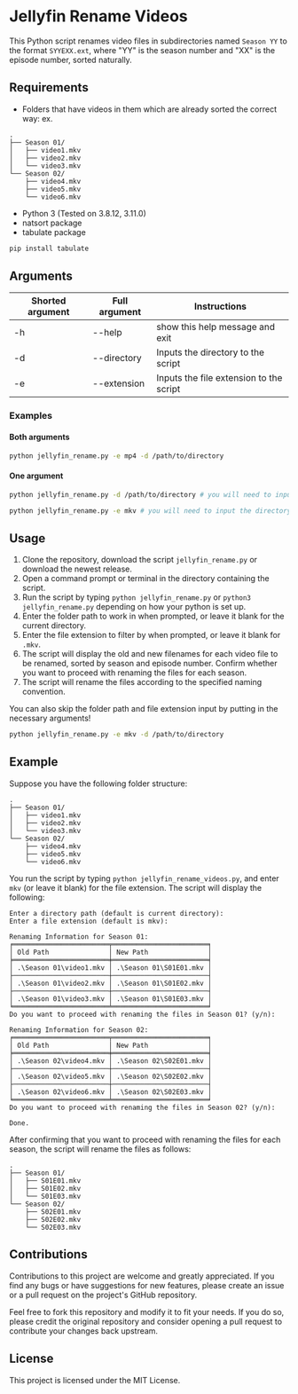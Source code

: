 # Jellyfin Rename Videos

This Python script renames video files in subdirectories named `Season YY` to the format `SYYEXX.ext`, where "YY" is the season number and "XX" is the episode number, sorted naturally.

## Requirements

- Folders that have videos in them which are already sorted the correct way: ex.
```
.
├── Season 01/
│   ├── video1.mkv
│   ├── video2.mkv
│   └── video3.mkv
└── Season 02/
    ├── video4.mkv
    ├── video5.mkv
    └── video6.mkv
```

- Python 3 (Tested on 3.8.12, 3.11.0)
- natsort package
- tabulate package

```bash
pip install tabulate
```

## Arguments

| Shorted argument | Full argument | Instructions                            |
| ---------------- | ------------- | --------------------------------------- |
| -h               | --help        | show this help message and exit         |
| -d               | --directory   | Inputs the directory to the script      |
| -e               | --extension   | Inputs the file extension to the script |

### Examples

#### Both arguments

```bash
python jellyfin_rename.py -e mp4 -d /path/to/directory
```

#### One argument

```bash
python jellyfin_rename.py -d /path/to/directory # you will need to input the file extension in the script
```

```bash
python jellyfin_rename.py -e mkv # you will need to input the directory in the script
```

## Usage

1. Clone the repository, download the script `jellyfin_rename.py` or download the newest release.
2. Open a command prompt or terminal in the directory containing the script.
3. Run the script by typing `python jellyfin_rename.py` or `python3 jellyfin_rename.py` depending on how your python is set up.
4. Enter the folder path to work in when prompted, or leave it blank for the current directory.
5. Enter the file extension to filter by when prompted, or leave it blank for `.mkv`.
6. The script will display the old and new filenames for each video file to be renamed, sorted by season and episode number. Confirm whether you want to proceed with renaming the files for each season.
7. The script will rename the files according to the specified naming convention.

You can also skip the folder path and file extension input by putting in the necessary arguments!

```bash
python jellyfin_rename.py -e mkv -d /path/to/directory
```

## Example

Suppose you have the following folder structure:

```
.
├── Season 01/
│   ├── video1.mkv
│   ├── video2.mkv
│   └── video3.mkv
└── Season 02/
    ├── video4.mkv
    ├── video5.mkv
    └── video6.mkv
```

You run the script by typing `python jellyfin_rename_videos.py`, and enter `mkv` (or leave it blank) for the file extension. The script will display the following:

```
Enter a directory path (default is current directory):
Enter a file extension (default is mkv):

Renaming Information for Season 01:
╒════════════════════════╤════════════════════════╕
│ Old Path               │ New Path               │
╞════════════════════════╪════════════════════════╡
│ .\Season 01\video1.mkv │ .\Season 01\S01E01.mkv │
├────────────────────────┼────────────────────────┤
│ .\Season 01\video2.mkv │ .\Season 01\S01E02.mkv │
├────────────────────────┼────────────────────────┤
│ .\Season 01\video3.mkv │ .\Season 01\S01E03.mkv │
╘════════════════════════╧════════════════════════╛
Do you want to proceed with renaming the files in Season 01? (y/n):

Renaming Information for Season 02:
╒════════════════════════╤════════════════════════╕
│ Old Path               │ New Path               │
╞════════════════════════╪════════════════════════╡
│ .\Season 02\video4.mkv │ .\Season 02\S02E01.mkv │
├────────────────────────┼────────────────────────┤
│ .\Season 02\video5.mkv │ .\Season 02\S02E02.mkv │
├────────────────────────┼────────────────────────┤
│ .\Season 02\video6.mkv │ .\Season 02\S02E03.mkv │
╘════════════════════════╧════════════════════════╛
Do you want to proceed with renaming the files in Season 02? (y/n):

Done.
```
After confirming that you want to proceed with renaming the files for each season, the script will rename the files as follows:

```
.
├── Season 01/
│   ├── S01E01.mkv
│   ├── S01E02.mkv
│   └── S01E03.mkv
└── Season 02/
    ├── S02E01.mkv
    ├── S02E02.mkv
    └── S02E03.mkv
```

## Contributions

Contributions to this project are welcome and greatly appreciated. If you find any bugs or have suggestions for new features, please create an issue or a pull request on the project's GitHub repository.

Feel free to fork this repository and modify it to fit your needs. If you do so, please credit the original repository and consider opening a pull request to contribute your changes back upstream.


## License

This project is licensed under the MIT License.
